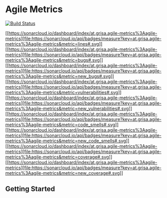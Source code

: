 # Agile Metrics

[![Build Status](https://travis-ci.org/DaGrisa/agile-metrics.svg?branch=master)](https://travis-ci.org/DaGrisa/agile-metrics)

[[https://sonarcloud.io/dashboard/index/at.grisa.agile-metrics%3Aagile-metrics][file:https://sonarcloud.io/api/badges/measure?key=at.grisa.agile-metrics%3Aagile-metrics&metric=lines#.svg]] [[https://sonarcloud.io/dashboard/index/at.grisa.agile-metrics%3Aagile-metrics][file:https://sonarcloud.io/api/badges/measure?key=at.grisa.agile-metrics%3Aagile-metrics&metric=bugs#.svg]] [[https://sonarcloud.io/dashboard/index/at.grisa.agile-metrics%3Aagile-metrics][file:https://sonarcloud.io/api/badges/measure?key=at.grisa.agile-metrics%3Aagile-metrics&metric=new_bugs#.svg]] [[https://sonarcloud.io/dashboard/index/at.grisa.agile-metrics%3Aagile-metrics][file:https://sonarcloud.io/api/badges/measure?key=at.grisa.agile-metrics%3Aagile-metrics&metric=vulnerabilities#.svg]] [[https://sonarcloud.io/dashboard/index/at.grisa.agile-metrics%3Aagile-metrics][file:https://sonarcloud.io/api/badges/measure?key=at.grisa.agile-metrics%3Aagile-metrics&metric=new_vulnerabilities#.svg]] [[https://sonarcloud.io/dashboard/index/at.grisa.agile-metrics%3Aagile-metrics][file:https://sonarcloud.io/api/badges/measure?key=at.grisa.agile-metrics%3Aagile-metrics&metric=code_smells#.svg]] [[https://sonarcloud.io/dashboard/index/at.grisa.agile-metrics%3Aagile-metrics][file:https://sonarcloud.io/api/badges/measure?key=at.grisa.agile-metrics%3Aagile-metrics&metric=new_code_smells#.svg]] [[https://sonarcloud.io/dashboard/index/at.grisa.agile-metrics%3Aagile-metrics][file:https://sonarcloud.io/api/badges/measure?key=at.grisa.agile-metrics%3Aagile-metrics&metric=coverage#.svg]] [[https://sonarcloud.io/dashboard/index/at.grisa.agile-metrics%3Aagile-metrics][file:https://sonarcloud.io/api/badges/measure?key=at.grisa.agile-metrics%3Aagile-metrics&metric=new_coverage#.svg]]

## Getting Started
